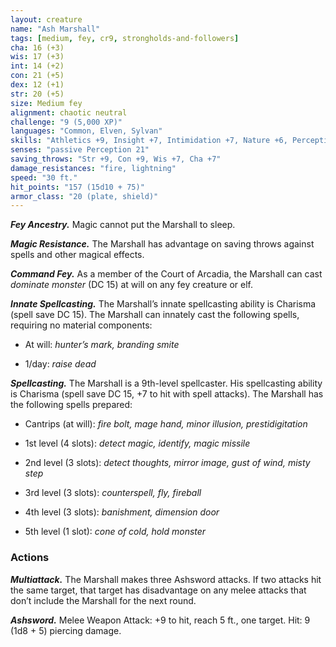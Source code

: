```yaml
---
layout: creature
name: "Ash Marshall"
tags: [medium, fey, cr9, strongholds-and-followers]
cha: 16 (+3)
wis: 17 (+3)
int: 14 (+2)
con: 21 (+5)
dex: 12 (+1)
str: 20 (+5)
size: Medium fey
alignment: chaotic neutral
challenge: "9 (5,000 XP)"
languages: "Common, Elven, Sylvan"
skills: "Athletics +9, Insight +7, Intimidation +7, Nature +6, Perception +8, Religion +6"
senses: "passive Perception 21"
saving_throws: "Str +9, Con +9, Wis +7, Cha +7"
damage_resistances: "fire, lightning"
speed: "30 ft."
hit_points: "157 (15d10 + 75)"
armor_class: "20 (plate, shield)"
---
```


***Fey Ancestry.*** Magic cannot put the Marshall
to sleep.

***Magic Resistance.*** The Marshall has advantage
on saving throws against spells and other
magical effects.

***Command Fey.*** As a member of the Court
of Arcadia, the Marshall can cast <i>dominate
monster</i> (DC 15) at will on any fey creature or elf.

***Innate Spellcasting.*** The Marshall’s innate spellcasting
ability is Charisma (spell save DC 15). The
Marshall can innately cast the following spells,
requiring no material components:

* At will: <i>hunter’s mark, branding smite</i>

* 1/day: <i>raise dead</i>

***Spellcasting.*** The Marshall is a 9th-level spellcaster.
His spellcasting ability is Charisma (spell
save DC 15, +7 to hit with spell attacks). The Marshall
has the following spells prepared:

* Cantrips (at will): <i>fire bolt, mage hand, minor illusion, prestidigitation</i>

* 1st level (4 slots): <i>detect magic, identify, magic missile</i>

* 2nd level (3 slots): <i>detect thoughts, mirror image, gust of wind, misty step</i>

* 3rd level (3 slots): <i>counterspell, fly, fireball</i>

* 4th level (3 slots): <i>banishment, dimension door</i>

* 5th level (1 slot): <i>cone of cold, hold monster</i>

### Actions

***Multiattack.*** The Marshall makes three Ashsword
attacks. If two attacks hit the same target, that
target has disadvantage on any melee attacks
that don’t include the Marshall for the next round.

***Ashsword.*** Melee Weapon Attack: +9 to hit, reach
5 ft., one target. Hit: 9 (1d8 + 5) piercing damage.
